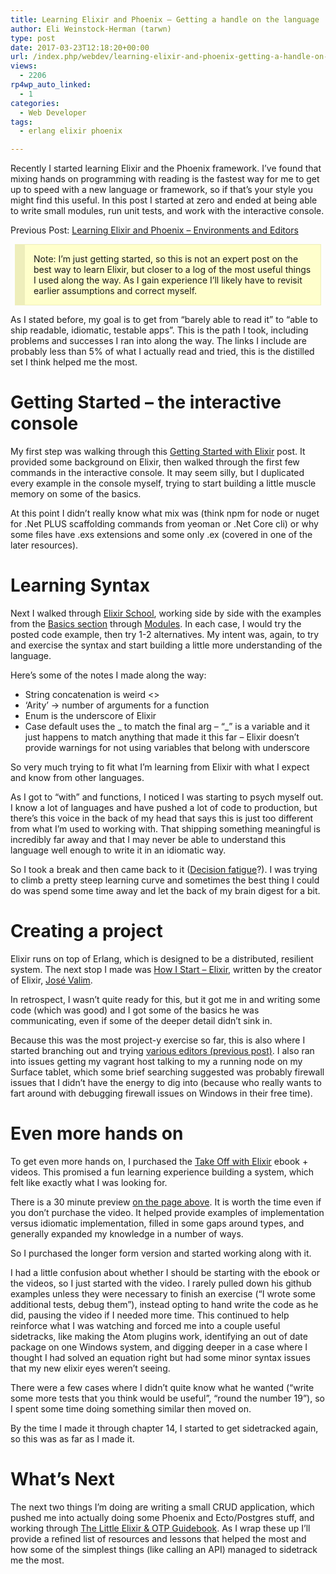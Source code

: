 ```yaml
---
title: Learning Elixir and Phoenix – Getting a handle on the language
author: Eli Weinstock-Herman (tarwn)
type: post
date: 2017-03-23T12:18:20+00:00
url: /index.php/webdev/learning-elixir-and-phoenix-getting-a-handle-on-the-language/
views:
  - 2206
rp4wp_auto_linked:
  - 1
categories:
  - Web Developer
tags:
  - erlang elixir phoenix

---
```

Recently I started learning Elixir and the Phoenix framework. I&#8217;ve found that mixing hands on programming with reading is the fastest way for me to get up to speed with a new language or framework, so if that&#8217;s your style you might find this useful. In this post I started at zero and ended at being able to write small modules, run unit tests, and work with the interactive console.

Previous Post: [Learning Elixir and Phoenix &#8211; Environments and Editors][1]

<div style="background-color: #FFFFCC; padding: 1em; margin: .5em; border: 1px solid #EEEEBB; border-left-width: 16px;">
  Note: I&#8217;m just getting started, so this is not an expert post on the best way to learn Elixir, but closer to a log of the most useful things I used along the way. As I gain experience I&#8217;ll likely have to revisit earlier assumptions and correct myself.
</div>

As I stated before, my goal is to get from “barely able to read it” to “able to ship readable, idiomatic, testable apps”. This is the path I took, including problems and successes I ran into along the way. The links I include are probably less than 5% of what I actually read and tried, this is the distilled set I think helped me the most.

# Getting Started &#8211; the interactive console

My first step was walking through this [Getting Started with Elixir][2] post. It provided some background on Elixir, then walked through the first few commands in the interactive console. It may seem silly, but I duplicated every example in the console myself, trying to start building a little muscle memory on some of the basics.

At this point I didn&#8217;t really know what mix was (think npm for node or nuget for .Net PLUS scaffolding commands from yeoman or .Net Core cli) or why some files have .exs extensions and some only .ex (covered in one of the later resources).

# Learning Syntax

Next I walked through [Elixir School][3], working side by side with the examples from the [Basics section][3] through [Modules][4]. In each case, I would try the posted code example, then try 1-2 alternatives. My intent was, again, to try and exercise the syntax and start building a little more understanding of the language.

Here&#8217;s some of the notes I made along the way:

  * String concatenation is weird <>
  * &#8216;Arity&#8217; -> number of arguments for a function
  * Enum is the underscore of Elixir
  * Case default uses the _ to match the final arg &#8211; &#8220;_&#8221; is a variable and it just happens to match anything that made it this far &#8211; Elixir doesn&#8217;t provide warnings for not using variables that belong with underscore

So very much trying to fit what I&#8217;m learning from Elixir with what I expect and know from other languages.

As I got to &#8220;with&#8221; and functions, I noticed I was starting to psych myself out. I know a lot of languages and have pushed a lot of code to production, but there&#8217;s this voice in the back of my head that says this is just too different from what I&#8217;m used to working with. That shipping something meaningful is incredibly far away and that I may never be able to understand this language well enough to write it in an idiomatic way.

So I took a break and then came back to it ([Decision fatigue][5]?). I was trying to climb a pretty steep learning curve and sometimes the best thing I could do was spend some time away and let the back of my brain digest for a bit.

# Creating a project

Elixir runs on top of Erlang, which is designed to be a distributed, resilient system. The next stop I made was [How I Start &#8211; Elixir][6], written by the creator of Elixir, [José Valim][7].

In retrospect, I wasn&#8217;t quite ready for this, but it got me in and writing some code (which was good) and I got some of the basics he was communicating, even if some of the deeper detail didn&#8217;t sink in.

Because this was the most project-y exercise so far, this is also where I started branching out and trying [various editors (previous post)][1]. I also ran into issues getting my vagrant host talking to my a running node on my Surface tablet, which some brief searching suggested was probably firewall issues that I didn&#8217;t have the energy to dig into (because who really wants to fart around with debugging firewall issues on Windows in their free time).

# Even more hands on

To get even more hands on, I purchased the [Take Off with Elixir][8] ebook + videos. This promised a fun learning experience building a system, which felt like exactly what I was looking for.

There is a 30 minute preview [on the page above][8]. It is worth the time even if you don&#8217;t purchase the video. It helped provide examples of implementation versus idiomatic implementation, filled in some gaps around types, and generally expanded my knowledge in a number of ways.

So I purchased the longer form version and started working along with it. 

I had a little confusion about whether I should be starting with the ebook or the videos, so I just started with the video. I rarely pulled down his github examples unless they were necessary to finish an exercise (&#8220;I wrote some additional tests, debug them&#8221;), instead opting to hand write the code as he did, pausing the video if I needed more time. This continued to help reinforce what I was watching and forced me into a couple useful sidetracks, like making the Atom plugins work, identifying an out of date package on one Windows system, and digging deeper in a case where I thought I had solved an equation right but had some minor syntax issues that my new elixir eyes weren&#8217;t seeing.

There were a few cases where I didn&#8217;t quite know what he wanted (&#8220;write some more tests that you think would be useful&#8221;, &#8220;round the number 19&#8221;), so I spent some time doing something similar then moved on. 

By the time I made it through chapter 14, I started to get sidetracked again, so this was as far as I made it.

# What&#8217;s Next

The next two things I&#8217;m doing are writing a small CRUD application, which pushed me into actually doing some Phoenix and Ecto/Postgres stuff, and working through [The Little Elixir & OTP Guidebook][9]. As I wrap these up I&#8217;ll provide a refined list of resources and lessons that helped the most and how some of the simplest things (like calling an API) managed to sidetrack me the most.

 [1]: /index.php/webdev/learning-elixir-and-phoenix-environments-and-editors/
 [2]: http://culttt.com/2016/02/29/getting-started-with-elixir/
 [3]: http://elixirschool.com/lessons/basics/basics/
 [4]: http://elixirschool.com/lessons/basics/modules/
 [5]: https://www.fastcompany.com/3009641/quick-end-decision-fatigue-before-it-drains-your-productivity-reservoir
 [6]: http://howistart.org/posts/elixir/1/
 [7]: https://github.com/josevalim "José Valim on github"
 [8]: https://bigmachine.io/products/take-off-with-elixir/
 [9]: https://www.manning.com/books/the-little-elixir-and-otp-guidebook